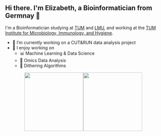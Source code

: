 ## Hi there. I'm Elizabeth, a Bioinformatician from Germnay 👋

I'm a Bioinformatician studying at [TUM](https://www.tum.de/en/) and [LMU](https://www.lmu.de/en/), and working at the [TUM Institute for Microbiology, Immunology, and Hygiene](https://www.mri.tum.de/mikrobiologie).

<!-- **Elizabeth-Flx/elizabeth-flx** is a ✨ _special_ ✨ repository because its `README.md` (this file) appears on your GitHub profile. -->

<!-- Here are some ideas to get you started: -->

- 🔭 I’m currently working on a CUT&RUN data analysis project
- 🌱 I enjoy working on 
    - 📊 Machine Learning & Data Science
    - 🧬 Omics Data Analysis
    - 🏁 Dithering Algorithms



<div style="display: flex; justify-content: center; align-items: center; width: 100%;">
  <img src="https://github-readme-stats.vercel.app/api/top-langs/?username=elizabeth-flx&theme=tokyonight&show_icons=true&hide_border=true&layout=compact&&hide=jupyter%20notebook" style="height: 190px;"/>
  <img src="https://github-readme-streak-stats.herokuapp.com/?user=elizabeth-flx&theme=tokyonight&hide_border=true" style="height: 190px;"/>
</div>

<!-- - 👯 I’m looking to collaborate on ...
- 🤔 I’m looking for help with ...
- 💬 Ask me about ...
- 📫 How to reach me: ...
- 😄 Pronouns: she/her
- ⚡ Fun fact: ... -->

<!-- 
### Programming Languages



### Skills:

[![NumPy](https://img.shields.io/badge/NumPy-4DABCF?logo=numpy&logoColor=fff)](#)
[![Pandas](https://img.shields.io/badge/Pandas-150458?logo=pandas&logoColor=fff)](#)
![Tensorflow](https://img.shields.io/badge/TensorFlow-FF3F06?style=for-the-badge&logo=tensorflow&logoColor=white)
![Keras](https://img.shields.io/badge/Keras-%23D00000.svg?style=for-the-badge&logo=Keras&logoColor=white)
![Pytorch](https://img.shields.io/badge/PyTorch-EE4C2C?style=for-the-badge&logo=pytorch&logoColor=white)
![DESeq2](https://img.shields.io/badge/DESeq2-00a843?style=for-the-badge&logo=R&logoColor=white) 

-->
